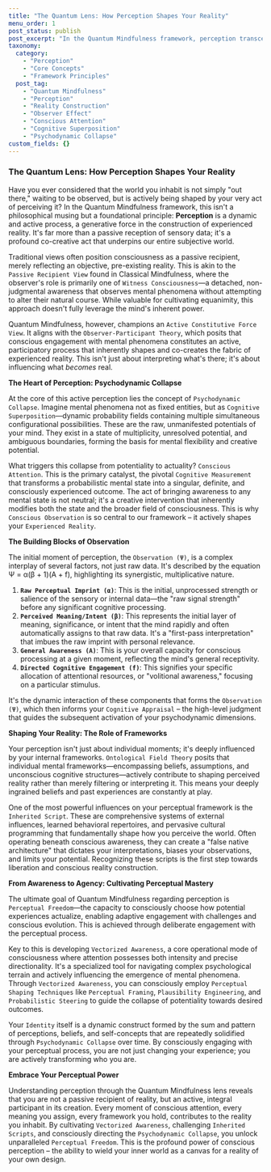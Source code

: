 ```yaml
---
title: "The Quantum Lens: How Perception Shapes Your Reality"
menu_order: 1
post_status: publish
post_excerpt: "In the Quantum Mindfulness framework, perception transcends mere passive reception. It is an active, dynamic process, a generative force that fundamentally shapes the reality you experience. By understanding the intricate mechanisms of perception, we unlock the profound capacity to consciously co-create our subjective world."
taxonomy:
  category:
    - "Perception"
    - "Core Concepts"
    - "Framework Principles"
  post_tag:
    - "Quantum Mindfulness"
    - "Perception"
    - "Reality Construction"
    - "Observer Effect"
    - "Conscious Attention"
    - "Cognitive Superposition"
    - "Psychodynamic Collapse"
custom_fields: {}
---
```


### The Quantum Lens: How Perception Shapes Your Reality

Have you ever considered that the world you inhabit is not simply "out there," waiting to be observed, but is actively being shaped by your very act of perceiving it? In the Quantum Mindfulness framework, this isn't a philosophical musing but a foundational principle: **Perception** is a dynamic and active process, a generative force in the construction of experienced reality. It's far more than a passive reception of sensory data; it's a profound co-creative act that underpins our entire subjective world.

Traditional views often position consciousness as a passive recipient, merely reflecting an objective, pre-existing reality. This is akin to the `Passive Recipient View` found in Classical Mindfulness, where the observer's role is primarily one of `Witness Consciousness`—a detached, non-judgmental awareness that observes mental phenomena without attempting to alter their natural course. While valuable for cultivating equanimity, this approach doesn't fully leverage the mind's inherent power.

Quantum Mindfulness, however, champions an `Active Constitutive Force View`. It aligns with the `Observer-Participant Theory`, which posits that conscious engagement with mental phenomena constitutes an active, participatory process that inherently shapes and co-creates the fabric of experienced reality. This isn't just about interpreting what's there; it's about influencing what *becomes* real.

**The Heart of Perception: Psychodynamic Collapse**

At the core of this active perception lies the concept of `Psychodynamic Collapse`. Imagine mental phenomena not as fixed entities, but as `Cognitive Superposition`—dynamic probability fields containing multiple simultaneous configurational possibilities. These are the raw, unmanifested potentials of your mind. They exist in a state of multiplicity, unresolved potential, and ambiguous boundaries, forming the basis for mental flexibility and creative potential.

What triggers this collapse from potentiality to actuality? `Conscious Attention`. This is the primary catalyst, the pivotal `Cognitive Measurement` that transforms a probabilistic mental state into a singular, definite, and consciously experienced outcome. The act of bringing awareness to any mental state is not neutral; it's a creative intervention that inherently modifies both the state and the broader field of consciousness. This is why `Conscious Observation` is so central to our framework – it actively shapes your `Experienced Reality`.

**The Building Blocks of Observation**

The initial moment of perception, the `Observation (Ψ)`, is a complex interplay of several factors, not just raw data. It's described by the equation Ψ = α(β + 1)(A + f), highlighting its synergistic, multiplicative nature.

1.  **`Raw Perceptual Imprint (α)`**: This is the initial, unprocessed strength or salience of the sensory or internal data—the "raw signal strength" before any significant cognitive processing.
2.  **`Perceived Meaning/Intent (β)`**: This represents the initial layer of meaning, significance, or intent that the mind rapidly and often automatically assigns to that raw data. It's a "first-pass interpretation" that imbues the raw imprint with personal relevance.
3.  **`General Awareness (A)`**: This is your overall capacity for conscious processing at a given moment, reflecting the mind's general receptivity.
4.  **`Directed Cognitive Engagement (f)`**: This signifies your specific allocation of attentional resources, or "volitional awareness," focusing on a particular stimulus.

It's the dynamic interaction of these components that forms the `Observation (Ψ)`, which then informs your `Cognitive Appraisal` – the high-level judgment that guides the subsequent activation of your psychodynamic dimensions.

**Shaping Your Reality: The Role of Frameworks**

Your perception isn't just about individual moments; it's deeply influenced by your internal frameworks. `Ontological Field Theory` posits that individual mental frameworks—encompassing beliefs, assumptions, and unconscious cognitive structures—actively contribute to shaping perceived reality rather than merely filtering or interpreting it. This means your deeply ingrained beliefs and past experiences are constantly at play.

One of the most powerful influences on your perceptual framework is the `Inherited Script`. These are comprehensive systems of external influences, learned behavioral repertoires, and pervasive cultural programming that fundamentally shape how you perceive the world. Often operating beneath conscious awareness, they can create a "false native architecture" that dictates your interpretations, biases your observations, and limits your potential. Recognizing these scripts is the first step towards liberation and conscious reality construction.

**From Awareness to Agency: Cultivating Perceptual Mastery**

The ultimate goal of Quantum Mindfulness regarding perception is `Perceptual Freedom`—the capacity to consciously choose how potential experiences actualize, enabling adaptive engagement with challenges and conscious evolution. This is achieved through deliberate engagement with the perceptual process.

Key to this is developing `Vectorized Awareness`, a core operational mode of consciousness where attention possesses both intensity and precise directionality. It's a specialized tool for navigating complex psychological terrain and actively influencing the emergence of mental phenomena. Through `Vectorized Awareness`, you can consciously employ `Perceptual Shaping Techniques` like `Perceptual Framing`, `Plausibility Engineering`, and `Probabilistic Steering` to guide the collapse of potentiality towards desired outcomes.

Your `Identity` itself is a dynamic construct formed by the sum and pattern of perceptions, beliefs, and self-concepts that are repeatedly solidified through `Psychodynamic Collapse` over time. By consciously engaging with your perceptual process, you are not just changing your experience; you are actively transforming who you are.

**Embrace Your Perceptual Power**

Understanding perception through the Quantum Mindfulness lens reveals that you are not a passive recipient of reality, but an active, integral participant in its creation. Every moment of conscious attention, every meaning you assign, every framework you hold, contributes to the reality you inhabit. By cultivating `Vectorized Awareness`, challenging `Inherited Scripts`, and consciously directing the `Psychodynamic Collapse`, you unlock unparalleled `Perceptual Freedom`. This is the profound power of conscious perception – the ability to wield your inner world as a canvas for a reality of your own design.
